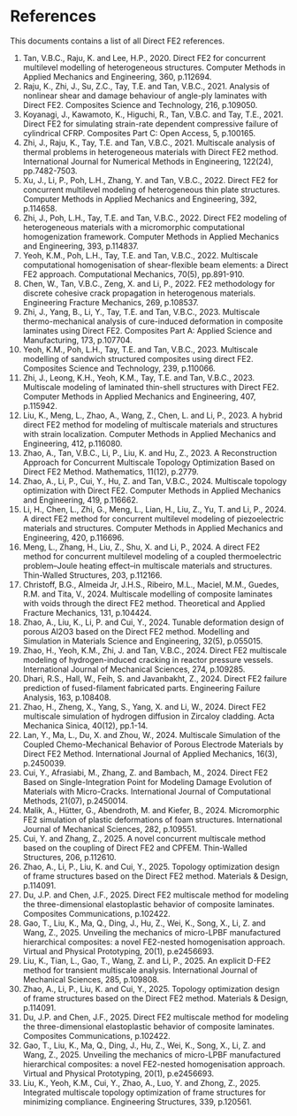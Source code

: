 # References

This documents contains a list of all Direct FE2 references.  

1) Tan, V.B.C., Raju, K. and Lee, H.P., 2020. Direct FE2 for concurrent multilevel modelling of heterogeneous structures. Computer Methods in Applied Mechanics and Engineering, 360, p.112694.
2) Raju, K., Zhi, J., Su, Z.C., Tay, T.E. and Tan, V.B.C., 2021. Analysis of nonlinear shear and damage behaviour of angle-ply laminates with Direct FE2. Composites Science and Technology, 216, p.109050.
3) Koyanagi, J., Kawamoto, K., Higuchi, R., Tan, V.B.C. and Tay, T.E., 2021. Direct FE2 for simulating strain-rate dependent compressive failure of cylindrical CFRP. Composites Part C: Open Access, 5, p.100165.
4) Zhi, J., Raju, K., Tay, T.E. and Tan, V.B.C., 2021. Multiscale analysis of thermal problems in heterogeneous materials with Direct FE2 method. International Journal for Numerical Methods in Engineering, 122(24), pp.7482-7503.
5) Xu, J., Li, P., Poh, L.H., Zhang, Y. and Tan, V.B.C., 2022. Direct FE2 for concurrent multilevel modeling of heterogeneous thin plate structures. Computer Methods in Applied Mechanics and Engineering, 392, p.114658.
6) Zhi, J., Poh, L.H., Tay, T.E. and Tan, V.B.C., 2022. Direct FE2 modeling of heterogeneous materials with a micromorphic computational homogenization framework. Computer Methods in Applied Mechanics and Engineering, 393, p.114837.
7) Yeoh, K.M., Poh, L.H., Tay, T.E. and Tan, V.B.C., 2022. Multiscale computational homogenisation of shear-flexible beam elements: a Direct FE2 approach. Computational Mechanics, 70(5), pp.891-910.
8) Chen, W., Tan, V.B.C., Zeng, X. and Li, P., 2022. FE2 methodology for discrete cohesive crack propagation in heterogenous materials. Engineering Fracture Mechanics, 269, p.108537.
9) Zhi, J., Yang, B., Li, Y., Tay, T.E. and Tan, V.B.C., 2023. Multiscale thermo-mechanical analysis of cure-induced deformation in composite laminates using Direct FE2. Composites Part A: Applied Science and Manufacturing, 173, p.107704.
10) Yeoh, K.M., Poh, L.H., Tay, T.E. and Tan, V.B.C., 2023. Multiscale modelling of sandwich structured composites using direct FE2. Composites Science and Technology, 239, p.110066.
11) Zhi, J., Leong, K.H., Yeoh, K.M., Tay, T.E. and Tan, V.B.C., 2023. Multiscale modeling of laminated thin-shell structures with Direct FE2. Computer Methods in Applied Mechanics and Engineering, 407, p.115942.
12) Liu, K., Meng, L., Zhao, A., Wang, Z., Chen, L. and Li, P., 2023. A hybrid direct FE2 method for modeling of multiscale materials and structures with strain localization. Computer Methods in Applied Mechanics and Engineering, 412, p.116080.
13) Zhao, A., Tan, V.B.C., Li, P., Liu, K. and Hu, Z., 2023. A Reconstruction Approach for Concurrent Multiscale Topology Optimization Based on Direct FE2 Method. Mathematics, 11(12), p.2779.
14) Zhao, A., Li, P., Cui, Y., Hu, Z. and Tan, V.B.C., 2024. Multiscale topology optimization with Direct FE2. Computer Methods in Applied Mechanics and Engineering, 419, p.116662.
15) Li, H., Chen, L., Zhi, G., Meng, L., Lian, H., Liu, Z., Yu, T. and Li, P., 2024. A direct FE2 method for concurrent multilevel modeling of piezoelectric materials and structures. Computer Methods in Applied Mechanics and Engineering, 420, p.116696.
16) Meng, L., Zhang, H., Liu, Z., Shu, X. and Li, P., 2024. A direct FE2 method for concurrent multilevel modeling of a coupled thermoelectric problem–Joule heating effect–in multiscale materials and structures. Thin-Walled Structures, 203, p.112166.
17) Christoff, B.G., Almeida Jr, J.H.S., Ribeiro, M.L., Maciel, M.M., Guedes, R.M. and Tita, V., 2024. Multiscale modelling of composite laminates with voids through the direct FE2 method. Theoretical and Applied Fracture Mechanics, 131, p.104424.
18) Zhao, A., Liu, K., Li, P. and Cui, Y., 2024. Tunable deformation design of porous Al2O3 based on the Direct FE2 method. Modelling and Simulation in Materials Science and Engineering, 32(5), p.055015.
19) Zhao, H., Yeoh, K.M., Zhi, J. and Tan, V.B.C., 2024. Direct FE2 multiscale modeling of hydrogen-induced cracking in reactor pressure vessels. International Journal of Mechanical Sciences, 274, p.109285.
20) Dhari, R.S., Hall, W., Feih, S. and Javanbakht, Z., 2024. Direct FE2 failure prediction of fused-filament fabricated parts. Engineering Failure Analysis, 163, p.108408.
21) Zhao, H., Zheng, X., Yang, S., Yang, X. and Li, W., 2024. Direct FE2 multiscale simulation of hydrogen diffusion in Zircaloy cladding. Acta Mechanica Sinica, 40(12), pp.1-14.
22) Lan, Y., Ma, L., Du, X. and Zhou, W., 2024. Multiscale Simulation of the Coupled Chemo-Mechanical Behavior of Porous Electrode Materials by Direct FE2 Method. International Journal of Applied Mechanics, 16(3), p.2450039.
23) Cui, Y., Afrasiabi, M., Zhang, Z. and Bambach, M., 2024. Direct FE2 Based on Single-Integration Point for Modeling Damage Evolution of Materials with Micro-Cracks. International Journal of Computational Methods, 21(07), p.2450014.
24) Malik, A., Hütter, G., Abendroth, M. and Kiefer, B., 2024. Micromorphic FE2 simulation of plastic deformations of foam structures. International Journal of Mechanical Sciences, 282, p.109551.
25) Cui, Y. and Zhang, Z., 2025. A novel concurrent multiscale method based on the coupling of Direct FE2 and CPFEM. Thin-Walled Structures, 206, p.112610.
26) Zhao, A., Li, P., Liu, K. and Cui, Y., 2025. Topology optimization design of frame structures based on the Direct FE2 method. Materials & Design, p.114091.
27) Du, J.P. and Chen, J.F., 2025. Direct FE2 multiscale method for modeling the three-dimensional elastoplastic behavior of composite laminates. Composites Communications, p.102422.
28) Gao, T., Liu, K., Ma, Q., Ding, J., Hu, Z., Wei, K., Song, X., Li, Z. and Wang, Z., 2025. Unveiling the mechanics of micro-LPBF manufactured hierarchical composites: a novel FE2-nested homogenisation approach. Virtual and Physical Prototyping, 20(1), p.e2456693.
29) Liu, K., Tian, L., Gao, T., Wang, Z. and Li, P., 2025. An explicit D-FE2 method for transient multiscale analysis. International Journal of Mechanical Sciences, 285, p.109808.
30) Zhao, A., Li, P., Liu, K. and Cui, Y., 2025. Topology optimization design of frame structures based on the Direct FE2 method. Materials & Design, p.114091.
31) Du, J.P. and Chen, J.F., 2025. Direct FE2 multiscale method for modeling the three-dimensional elastoplastic behavior of composite laminates. Composites Communications, p.102422.
32) Gao, T., Liu, K., Ma, Q., Ding, J., Hu, Z., Wei, K., Song, X., Li, Z. and Wang, Z., 2025. Unveiling the mechanics of micro-LPBF manufactured hierarchical composites: a novel FE2-nested homogenisation approach. Virtual and Physical Prototyping, 20(1), p.e2456693.
33) Liu, K., Yeoh, K.M., Cui, Y., Zhao, A., Luo, Y. and Zhong, Z., 2025. Integrated multiscale topology optimization of frame structures for minimizing compliance. Engineering Structures, 339, p.120561.
